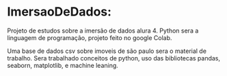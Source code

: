 # ImersaoDeDados:
Projeto de estudos sobre a imersão de dados alura 4.
Python sera a linguagem de programação, projeto feito no google Colab.

Uma base de dados csv sobre imoveis de são paulo sera o material de trabalho. Sera trabalhado conceitos de python, uso das bibliotecas pandas, seaborn, matplotlib, e machine leaning.
